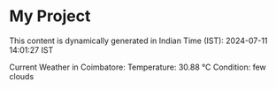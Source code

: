 # My Project

This content is dynamically generated in Indian Time (IST): 2024-07-11 14:01:27 IST


Current Weather in Coimbatore:
Temperature: 30.88 °C
Condition: few clouds
